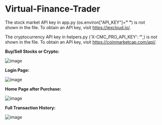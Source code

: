 # Virtual-Finance-Trader
The stock market API key in app.py (os.environ["API_KEY"]=**" "**) is not shown in the file. To obtain an API key, visit https://iexcloud.io/. 

The cryptocurrency API key in helpers.py ('X-CMC_PRO_API_KEY': **''**,) is not shown in the file. To obtain an API key, visit https://coinmarketcap.com/api/.
 
**Buy/Sell Stocks or Crypto:**

![image](https://user-images.githubusercontent.com/45834881/148138875-ce16f653-675c-4ead-82f0-372cf9a3128b.png)

**Login Page:**

![image](https://user-images.githubusercontent.com/45834881/148138620-9d00c3a6-7661-49a6-9cce-4913892ace53.png)

**Home Page after Purchase:**

![image](https://user-images.githubusercontent.com/45834881/148138778-680fe652-bb2c-4dff-a70b-f99a1901a1dd.png)

**Full Transaction History:**

![image](https://user-images.githubusercontent.com/45834881/148138810-bcb18c74-a4cd-4ecf-86c9-477c9813cffc.png)
